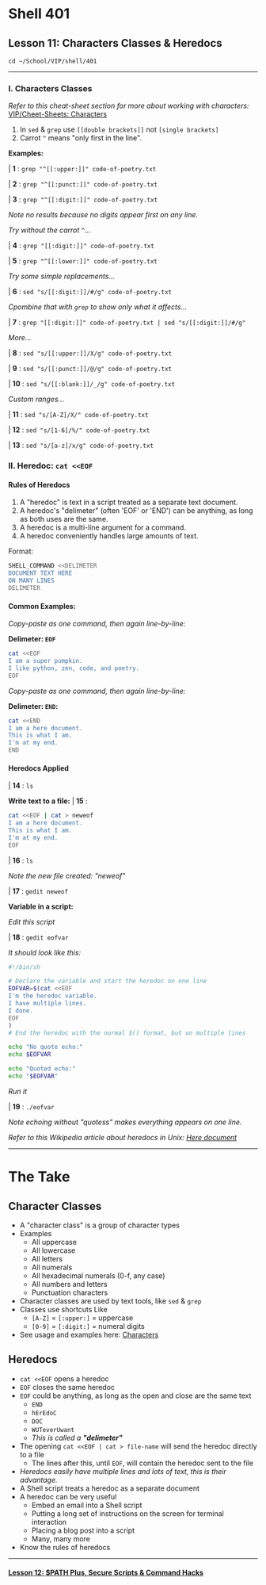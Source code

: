 # Shell 401
## Lesson 11: Characters Classes & Heredocs

`cd ~/School/VIP/shell/401`

___

### I. Characters Classes

*Refer to this cheat-sheet section for more about working with characters:* [VIP/Cheet-Sheets: Characters](https://github.com/inkVerb/VIP/blob/master/Cheat-Sheets/Characters.md)

1. In `sed` & `grep` use `[[double brackets]]` not `[single brackets]`
2. Carrot `^` means "only first in the line".

**Examples:**

| **1** : `grep "^[[:upper:]]" code-of-poetry.txt`

| **2** : `grep "^[[:punct:]]" code-of-poetry.txt`

| **3** : `grep "^[[:digit:]]" code-of-poetry.txt`

*Note no results because no digits appear first on any line.*

*Try without the carrot `^`...*

| **4** : `grep "[[:digit:]]" code-of-poetry.txt`

| **5** : `grep "^[[:lower:]]" code-of-poetry.txt`

*Try some simple replacements...*

| **6** : `sed "s/[[:digit:]]/#/g" code-of-poetry.txt`

*Cpombine that with `grep` to show only what it affects...*

| **7** : `grep "[[:digit:]]" code-of-poetry.txt | sed "s/[[:digit:]]/#/g"`

*More...*

| **8** : `sed "s/[[:upper:]]/X/g" code-of-poetry.txt`

| **9** : `sed "s/[[:punct:]]/@/g" code-of-poetry.txt`

| **10** : `sed "s/[[:blank:]]/_/g" code-of-poetry.txt`

*Custom ranges...*

| **11** : `sed "s/[A-Z]/X/" code-of-poetry.txt`

| **12** : `sed "s/[1-6]/%/" code-of-poetry.txt`

| **13** : `sed "s/[a-z]/x/g" code-of-poetry.txt`

### II. Heredoc: `cat <<EOF`

#### Rules of Heredocs
1. A "heredoc" is text in a script treated as a separate text document.
2. A heredoc's "delimeter" (often 'EOF' or 'END') can be anything, as long as both uses are the same.
3. A heredoc is a multi-line argument for a command.
4. A heredoc conveniently handles large amounts of text.

Format:
```sh
SHELL_COMMAND <<DELIMETER
DOCUMENT TEXT HERE
ON MANY LINES
DELIMETER
```

#### Common Examples:

*Copy-paste as one command, then again line-by-line:*

**Delimeter: `EOF`**
```sh
cat <<EOF
I am a super pumpkin.
I like python, zen, code, and poetry.
EOF
```

*Copy-paste as one command, then again line-by-line:*

**Delimeter: `END`:**
```sh
cat <<END
I am a here document.
This is what I am.
I'm at my end.
END
```

#### Heredocs Applied

| **14** : `ls`

**Write text to a file:**
| **15** :
```sh
cat <<EOF | cat > neweof
I am a here document.
This is what I am.
I'm at my end.
EOF
```

| **16** : `ls`

*Note the new file created: "neweof"*

| **17** : `gedit neweof`

**Variable in a script:**

*Edit this script*

| **18** : `gedit eofvar`

*It should look like this:*

```sh
#!/bin/sh

# Declare the variable and start the heredoc on one line
EOFVAR=$(cat <<EOF
I'm the heredoc variable.
I have multiple lines.
I done.
EOF
)
# End the heredoc with the normal $() format, but on multiple lines

echo "No quote echo:"
echo $EOFVAR

echo "Quoted echo:"
echo "$EOFVAR"
```

*Run it*

| **19** : `./eofvar`

*Note echoing without "quotess" makes everything appears on one line.*

*Refer to this Wikipedia article about heredocs in Unix: [Here document](https://en.wikipedia.org/wiki/Here_document#Unix_shells)*

___

# The Take

## Character Classes
- A "character class" is a group of character types
- Examples
  - All uppercase
  - All lowercase
  - All letters
  - All numerals
  - All hexadecimal numerals (0-f, any case)
  - All numbers and letters
  - Punctuation characters
- Character classes are used by text tools, like `sed` & `grep`
- Classes use shortcuts Like
  - `[A-Z]` = `[:upper:]` = uppercase
  - `[0-9]` = `[:digit:]` = numeral digits
- See usage and examples here: [Characters](https://github.com/inkVerb/VIP/blob/master/Cheat-Sheets/Characters.md)

## Heredocs
- `cat <<EOF` opens a heredoc
- `EOF` closes the same heredoc
- `EOF` could be anything, as long as the open and close are the same text
  - `END`
  - `hErEdoC`
  - `DOC`
  - `WUTeverUwant`
  - *This is called a* ***"delimeter"***
- The opening `cat <<EOF | cat > file-name` will send the heredoc directly to a file
  - The lines after this, until `EOF`, will contain the heredoc sent to the file
- *Heredocs easily have multiple lines and lots of text, this is their advantage.*
- A Shell script treats a heredoc as a separate document
- A heredoc can be very useful
  - Embed an email into a Shell script
  - Putting a long set of instructions on the screen for terminal interaction
  - Placing a blog post into a script
  - Many, many more
- Know the rules of heredocs

___

#### [Lesson 12: $PATH Plus, Secure Scripts & Command Hacks](https://github.com/inkVerb/vip/blob/master/401-shell/Lesson-12.md)
